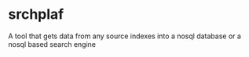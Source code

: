 # srchplaf
A tool that gets data from any source indexes into a nosql database or a nosql based search engine
